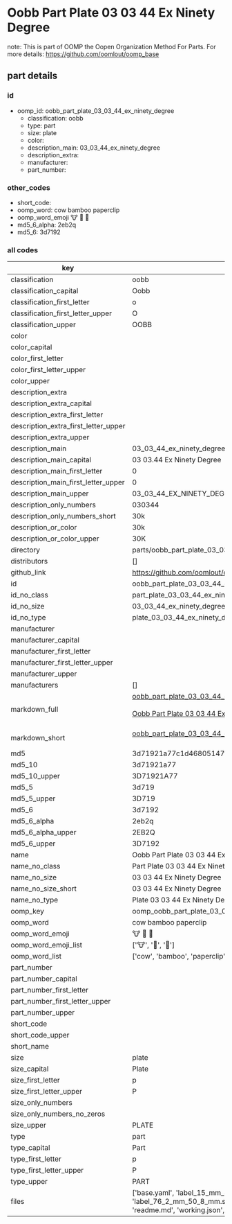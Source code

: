 # Oobb Part Plate 03 03 44 Ex Ninety Degree  

note: This is part of OOMP the Oopen Organization Method For Parts. For more details: https://github.com/oomlout/oomp_base

##  part details





### id
* oomp_id: oobb_part_plate_03_03_44_ex_ninety_degree
  * classification: oobb
  * type: part
  * size: plate
  * color: 
  * description_main: 03_03_44_ex_ninety_degree
  * description_extra: 
  * manufacturer: 
  * part_number: 

### other_codes
* short_code: 
* oomp_word: cow bamboo paperclip
* oomp_word_emoji :cow: :bamboo: :paperclip:
* md5_6_alpha: 2eb2q
* md5_6: 3d7192

### all codes 
| key | value |  
| --- | --- |  
| classification | oobb |  
| classification_capital | Oobb |  
| classification_first_letter | o |  
| classification_first_letter_upper | O |  
| classification_upper | OOBB |  
| color |  |  
| color_capital |  |  
| color_first_letter |  |  
| color_first_letter_upper |  |  
| color_upper |  |  
| description_extra |  |  
| description_extra_capital |  |  
| description_extra_first_letter |  |  
| description_extra_first_letter_upper |  |  
| description_extra_upper |  |  
| description_main | 03_03_44_ex_ninety_degree |  
| description_main_capital | 03 03.44 Ex Ninety Degree |  
| description_main_first_letter | 0 |  
| description_main_first_letter_upper | 0 |  
| description_main_upper | 03_03_44_EX_NINETY_DEGREE |  
| description_only_numbers | 030344 |  
| description_only_numbers_short | 30k |  
| description_or_color | 30k |  
| description_or_color_upper | 30K |  
| directory | parts/oobb_part_plate_03_03_44_ex_ninety_degree |  
| distributors | [] |  
| github_link | https://github.com/oomlout/oomlout_oomp_part_src/tree/main/parts/oobb_part_plate_03_03_44_ex_ninety_degree/working |  
| id | oobb_part_plate_03_03_44_ex_ninety_degree |  
| id_no_class | part_plate_03_03_44_ex_ninety_degree |  
| id_no_size | 03_03_44_ex_ninety_degree |  
| id_no_type | plate_03_03_44_ex_ninety_degree |  
| manufacturer |  |  
| manufacturer_capital |  |  
| manufacturer_first_letter |  |  
| manufacturer_first_letter_upper |  |  
| manufacturer_upper |  |  
| manufacturers | [] |  
| markdown_full | [oobb_part_plate_03_03_44_ex_ninety_degree](https://github.com/oomlout/oomlout_oomp_part_src/tree/main/parts/oobb_part_plate_03_03_44_ex_ninety_degree/working)<br>[](https://github.com/oomlout/oomlout_oomp_part_src/tree/main/parts/oobb_part_plate_03_03_44_ex_ninety_degree/working)<br>[Oobb Part Plate 03 03 44 Ex Ninety Degree](https://github.com/oomlout/oomlout_oomp_part_src/tree/main/parts/oobb_part_plate_03_03_44_ex_ninety_degree/working)<br><br> |  
| markdown_short | [oobb_part_plate_03_03_44_ex_ninety_degree](https://github.com/oomlout/oomlout_oomp_part_src/tree/main/parts/oobb_part_plate_03_03_44_ex_ninety_degree/working)<br><br> |  
| md5 | 3d71921a77c1d46805147f88ad249e0d |  
| md5_10 | 3d71921a77 |  
| md5_10_upper | 3D71921A77 |  
| md5_5 | 3d719 |  
| md5_5_upper | 3D719 |  
| md5_6 | 3d7192 |  
| md5_6_alpha | 2eb2q |  
| md5_6_alpha_upper | 2EB2Q |  
| md5_6_upper | 3D7192 |  
| name | Oobb Part Plate 03 03 44 Ex Ninety Degree |  
| name_no_class | Part Plate 03 03 44 Ex Ninety Degree |  
| name_no_size | 03 03 44 Ex Ninety Degree |  
| name_no_size_short | 03 03 44 Ex Ninety Degree |  
| name_no_type | Plate 03 03 44 Ex Ninety Degree |  
| oomp_key | oomp_oobb_part_plate_03_03_44_ex_ninety_degree |  
| oomp_word | cow bamboo paperclip |  
| oomp_word_emoji | :cow: :bamboo: :paperclip: |  
| oomp_word_emoji_list | [':cow:', ':bamboo:', ':paperclip:'] |  
| oomp_word_list | ['cow', 'bamboo', 'paperclip'] |  
| part_number |  |  
| part_number_capital |  |  
| part_number_first_letter |  |  
| part_number_first_letter_upper |  |  
| part_number_upper |  |  
| short_code |  |  
| short_code_upper |  |  
| short_name |  |  
| size | plate |  
| size_capital | Plate |  
| size_first_letter | p |  
| size_first_letter_upper | P |  
| size_only_numbers |  |  
| size_only_numbers_no_zeros |  |  
| size_upper | PLATE |  
| type | part |  
| type_capital | Part |  
| type_first_letter | p |  
| type_first_letter_upper | P |  
| type_upper | PART |  
| files | ['base.yaml', 'label_15_mm_30_mm.pdf', 'label_15_mm_30_mm.svg', 'label_76_2_mm_50_8_mm.pdf', 'label_76_2_mm_50_8_mm.svg', 'label_oomlout_76_2_mm_50_8_mm.pdf', 'label_oomlout_76_2_mm_50_8_mm.svg', 'readme.md', 'working.json', 'working.yaml'] |  
